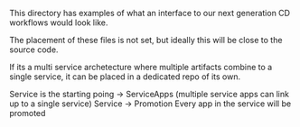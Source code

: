 This directory has examples of what an interface to our next generation CD workflows would look like.

The placement of these files is not set, but ideally this will be close to the source code.

If its a multi service archetecture where multiple artifacts combine to a single service, it can be placed in a dedicated repo of its own.

Service is the starting poing -> ServiceApps (multiple service apps can link up to a single service)
Service -> Promotion Every app in the service will be promoted
